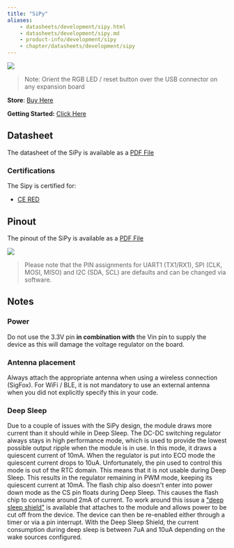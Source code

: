 ```yaml
---
title: "SiPy"
aliases:
    - datasheets/development/sipy.html
    - datasheets/development/sipy.md
    - product-info/development/sipy
    - chapter/datasheets/development/sipy
---
```


![](/gitbook/assets/sipy-2.png)

> Note: Orient the RGB LED / reset button over the USB connector on any expansion board 

**Store**: [Buy Here](https://pycom.io/product/sipy)

**Getting Started:** [Click Here](/gettingstarted/)

## Datasheet

The datasheet of the SiPy is available as a [PDF File](/gitbook/assets/specsheets/Pycom_002_Specsheets_SiPy_v2.pdf)

### Certifications
The Sipy is certified for: 
* [CE RED](/gitbook/assets/17-210585_expertise_sipy_sipy-1.0.pdf)

## Pinout

The pinout of the SiPy is available as a [PDF File](/gitbook/assets/sipy-pinout.pdf)


![](/gitbook/assets/sipy-pinout.png)

> Please note that the PIN assignments for UART1 \(TX1/RX1\), SPI \(CLK, MOSI, MISO\) and I2C \(SDA, SCL\) are defaults and can be changed via software.

## Notes

### Power
Do not use the 3.3V pin **in combination with** the Vin pin to supply the device as this will damage the voltage regulator on the board.

### Antenna placement
Always attach the appropriate antenna when using a wireless connection (SigFox). For WiFi / BLE, it is not mandatory to use an external antenna when you did not explicitly specify this in your code. 

### Deep Sleep

Due to a couple of issues with the SiPy design, the module draws more current than it should while in Deep Sleep. The DC-DC switching regulator always stays in high performance mode, which is used to provide the lowest possible output ripple when the module is in use. In this mode, it draws a quiescent current of 10mA. When the regulator is put into ECO mode the quiescent current drops to 10uA. Unfortunately, the pin used to control this mode is out of the RTC domain. This means that it is not usable during Deep Sleep. This results in the regulator remaining in PWM mode, keeping its quiescent current at 10mA. The flash chip also doesn't enter into power down mode as the CS pin floats during Deep Sleep. This causes the flash chip to consume around 2mA of current. To work around this issue a ["deep sleep shield"](../../boards/deepsleep/) is available that attaches to the module and allows power to be cut off from the device. The device can then be re-enabled either through a timer or via a pin interrupt. With the Deep Sleep Shield, the current consumption during deep sleep is between 7uA and 10uA depending on the wake sources configured.


